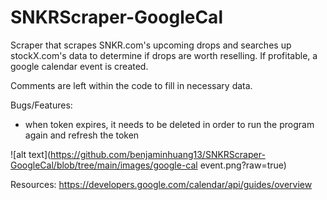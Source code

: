 # SNKRScraper-GoogleCal
Scraper that scrapes SNKR.com's upcoming drops and searches up stockX.com's data to determine if drops are worth reselling. If profitable, a google calendar event is created.

Comments are left within the code to fill in necessary data.

Bugs/Features:
- when token expires, it needs to be deleted in order to run the program again and refresh the token

![alt text](https://github.com/benjaminhuang13/SNKRScraper-GoogleCal/blob/tree/main/images/google-cal event.png?raw=true)

Resources:
https://developers.google.com/calendar/api/guides/overview
